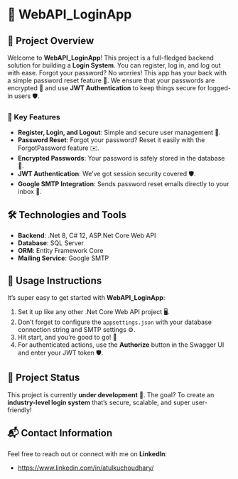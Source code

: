 # 🚀 WebAPI_LoginApp

## 👋 Project Overview
Welcome to **WebAPI_LoginApp**! This project is a full-fledged backend solution for building a **Login System**. You can register, log in, and log out with ease. Forgot your password? No worries! This app has your back with a simple password reset feature 🔑. We ensure that your passwords are encrypted 🔐 and use **JWT Authentication** to keep things secure for logged-in users 🛡️.

### 🌟 Key Features
- **Register, Login, and Logout**: Simple and secure user management 🔑.
- **Password Reset**: Forgot your password? Reset it easily with the ForgotPassword feature ✉️.
- **Encrypted Passwords**: Your password is safely stored in the database 🔐.
- **JWT Authentication**: We’ve got session security covered 🛡️.
- **Google SMTP Integration**: Sends password reset emails directly to your inbox 📧.

## 🛠️ Technologies and Tools
- **Backend**: .Net 8, C# 12, ASP.Net Core Web API
- **Database**: SQL Server
- **ORM**: Entity Framework Core
- **Mailing Service**: Google SMTP

## 🚀 Usage Instructions
It’s super easy to get started with **WebAPI_LoginApp**:
1. Set it up like any other .Net Core Web API project 🖥️.
2. Don’t forget to configure the `appsettings.json` with your database connection string and SMTP settings ⚙️.
3. Hit start, and you’re good to go! 🏁
4. For authenticated actions, use the **Authorize** button in the Swagger UI and enter your JWT token 🛡️.

## 🚧 Project Status
This project is currently **under development** 🚀. The goal? To create an **industry-level login system** that’s secure, scalable, and super user-friendly!

## 📬 Contact Information
Feel free to reach out or connect with me on **LinkedIn**:
- https://www.linkedin.com/in/atulkuchoudhary/
